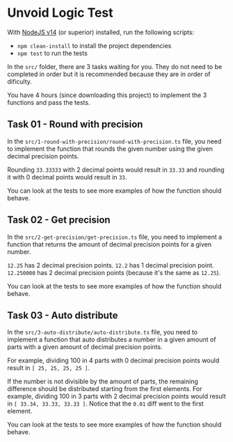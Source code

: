 # Unvoid Logic Test

With [NodeJS v14](https://nodejs.org/en/) (or superior) installed, run the following scripts:

- `npm clean-install` to install the project dependencies
- `npm test` to run the tests

In the `src/` folder, there are 3 tasks waiting for you. They do not need to be completed in order but it is recommended because they are in order of dificulty.

You have 4 hours (since downloading this project) to implement the 3 functions and pass the tests.

## Task 01 - Round with precision

In the `src/1-round-with-precision/round-with-precision.ts` file, you need to implement the function that rounds the given number using the given decimal precision points.

Rounding `33.33333` with 2 decimal points would result in `33.33` and rounding it with 0 decimal points would result in `33`.

You can look at the tests to see more examples of how the function should behave.

## Task 02 - Get precision

In the `src/2-get-precision/get-precision.ts` file, you need to implement a function that returns the amount of decimal precision points for a given number.

`12.25` has 2 decimal precision points. `12.2` has 1 decimal precision point. `12.250000` has 2 decimal precision points (because it's the same as `12.25`).

You can look at the tests to see more examples of how the function should behave.

## Task 03 - Auto distribute

In the `src/3-auto-distribute/auto-distribute.ts` file, you need to implement a function that auto distributes a number in a given amount of parts with a given amount of decimal precision points.

For example, dividing 100 in 4 parts with 0 decimal precision points would result in `[ 25, 25, 25, 25 ]`.

If the number is not divisible by the amount of parts, the remaining difference should be distributed starting from the first elements. For example, dividing 100 in 3 parts with 2 decimal precision points would result in `[ 33.34, 33.33, 33.33 ]`. Notice that the `0.01` diff went to the first element.

You can look at the tests to see more examples of how the function should behave.
